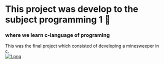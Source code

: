 # This project was develop to the subject programming 1 :floppy_disk:
### where we learn c-language of programing
This was the final project which consisted of developing a minesweeper in c.<br>
[<img src="" alt="1.png">](https://127.0.0.0)

